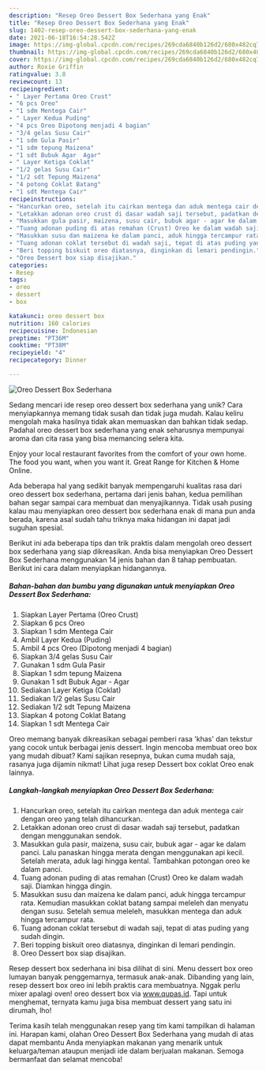 ```yaml
---
description: "Resep Oreo Dessert Box Sederhana yang Enak"
title: "Resep Oreo Dessert Box Sederhana yang Enak"
slug: 1402-resep-oreo-dessert-box-sederhana-yang-enak
date: 2021-06-18T16:54:28.542Z
image: https://img-global.cpcdn.com/recipes/269cda6840b126d2/680x482cq70/oreo-dessert-box-sederhana-foto-resep-utama.jpg
thumbnail: https://img-global.cpcdn.com/recipes/269cda6840b126d2/680x482cq70/oreo-dessert-box-sederhana-foto-resep-utama.jpg
cover: https://img-global.cpcdn.com/recipes/269cda6840b126d2/680x482cq70/oreo-dessert-box-sederhana-foto-resep-utama.jpg
author: Roxie Griffin
ratingvalue: 3.8
reviewcount: 13
recipeingredient:
- " Layer Pertama Oreo Crust"
- "6 pcs Oreo"
- "1 sdm Mentega Cair"
- " Layer Kedua Puding"
- "4 pcs Oreo Dipotong menjadi 4 bagian"
- "3/4 gelas Susu Cair"
- "1 sdm Gula Pasir"
- "1 sdm tepung Maizena"
- "1 sdt Bubuk Agar  Agar"
- " Layer Ketiga Coklat"
- "1/2 gelas Susu Cair"
- "1/2 sdt Tepung Maizena"
- "4 potong Coklat Batang"
- "1 sdt Mentega Cair"
recipeinstructions:
- "Hancurkan oreo, setelah itu cairkan mentega dan aduk mentega cair dengan oreo yang telah dihancurkan."
- "Letakkan adonan oreo crust di dasar wadah saji tersebut, padatkan dengan menggunakan sendok."
- "Masukkan gula pasir, maizena, susu cair, bubuk agar - agar ke dalam panci. Lalu panaskan hingga merata dengan menggunakan api kecil. Setelah merata, aduk lagi hingga kental. Tambahkan potongan oreo ke dalam panci."
- "Tuang adonan puding di atas remahan (Crust) Oreo ke dalam wadah saji. Diamkan hingga dingin."
- "Masukkan susu dan maizena ke dalam panci, aduk hingga tercampur rata. Kemudian masukkan coklat batang sampai meleleh dan menyatu dengan susu. Setelah semua meleleh, masukkan mentega dan aduk hingga tercampur rata."
- "Tuang adonan coklat tersebut di wadah saji, tepat di atas puding yang sudah dingin."
- "Beri topping biskuit oreo diatasnya, dinginkan di lemari pendingin."
- "Oreo Dessert box siap disajikan."
categories:
- Resep
tags:
- oreo
- dessert
- box

katakunci: oreo dessert box 
nutrition: 160 calories
recipecuisine: Indonesian
preptime: "PT36M"
cooktime: "PT38M"
recipeyield: "4"
recipecategory: Dinner

---
```



![Oreo Dessert Box Sederhana](https://img-global.cpcdn.com/recipes/269cda6840b126d2/680x482cq70/oreo-dessert-box-sederhana-foto-resep-utama.jpg)

Sedang mencari ide resep oreo dessert box sederhana yang unik? Cara menyiapkannya memang tidak susah dan tidak juga mudah. Kalau keliru mengolah maka hasilnya tidak akan memuaskan dan bahkan tidak sedap. Padahal oreo dessert box sederhana yang enak seharusnya mempunyai aroma dan cita rasa yang bisa memancing selera kita.

Enjoy your local restaurant favorites from the comfort of your own home. The food you want, when you want it. Great Range for Kitchen &amp; Home Online.

Ada beberapa hal yang sedikit banyak mempengaruhi kualitas rasa dari oreo dessert box sederhana, pertama dari jenis bahan, kedua pemilihan bahan segar sampai cara membuat dan menyajikannya. Tidak usah pusing kalau mau menyiapkan oreo dessert box sederhana enak di mana pun anda berada, karena asal sudah tahu triknya maka hidangan ini dapat jadi suguhan spesial.


Berikut ini ada beberapa tips dan trik praktis dalam mengolah oreo dessert box sederhana yang siap dikreasikan. Anda bisa menyiapkan Oreo Dessert Box Sederhana menggunakan 14 jenis bahan dan 8 tahap pembuatan. Berikut ini cara dalam menyiapkan hidangannya.

<!--inarticleads1-->

##### Bahan-bahan dan bumbu yang digunakan untuk menyiapkan Oreo Dessert Box Sederhana:

1. Siapkan  Layer Pertama (Oreo Crust)
1. Siapkan 6 pcs Oreo
1. Siapkan 1 sdm Mentega Cair
1. Ambil  Layer Kedua (Puding)
1. Ambil 4 pcs Oreo (Dipotong menjadi 4 bagian)
1. Siapkan 3/4 gelas Susu Cair
1. Gunakan 1 sdm Gula Pasir
1. Siapkan 1 sdm tepung Maizena
1. Gunakan 1 sdt Bubuk Agar - Agar
1. Sediakan  Layer Ketiga (Coklat)
1. Sediakan 1/2 gelas Susu Cair
1. Sediakan 1/2 sdt Tepung Maizena
1. Siapkan 4 potong Coklat Batang
1. Siapkan 1 sdt Mentega Cair


Oreo memang banyak dikreasikan sebagai pemberi rasa &#39;khas&#39; dan tekstur yang cocok untuk berbagai jenis dessert. Ingin mencoba membuat oreo box yang mudah dibuat? Kami sajikan resepnya, bukan cuma mudah saja, rasanya juga dijamin nikmat! Lihat juga resep Dessert box coklat Oreo enak lainnya. 

<!--inarticleads2-->

##### Langkah-langkah menyiapkan Oreo Dessert Box Sederhana:

1. Hancurkan oreo, setelah itu cairkan mentega dan aduk mentega cair dengan oreo yang telah dihancurkan.
1. Letakkan adonan oreo crust di dasar wadah saji tersebut, padatkan dengan menggunakan sendok.
1. Masukkan gula pasir, maizena, susu cair, bubuk agar - agar ke dalam panci. Lalu panaskan hingga merata dengan menggunakan api kecil. Setelah merata, aduk lagi hingga kental. Tambahkan potongan oreo ke dalam panci.
1. Tuang adonan puding di atas remahan (Crust) Oreo ke dalam wadah saji. Diamkan hingga dingin.
1. Masukkan susu dan maizena ke dalam panci, aduk hingga tercampur rata. Kemudian masukkan coklat batang sampai meleleh dan menyatu dengan susu. Setelah semua meleleh, masukkan mentega dan aduk hingga tercampur rata.
1. Tuang adonan coklat tersebut di wadah saji, tepat di atas puding yang sudah dingin.
1. Beri topping biskuit oreo diatasnya, dinginkan di lemari pendingin.
1. Oreo Dessert box siap disajikan.


Resep dessert box sederhana ini bisa dilihat di sini. Menu dessert box oreo lumayan banyak penggemarnya, termasuk anak-anak. Dibanding yang lain, resep dessert box oreo ini lebih praktis cara membuatnya. Nggak perlu mixer apalagi oven! oreo dessert box via www.qupas.id. Tapi untuk menghemat, ternyata kamu juga bisa membuat dessert yang satu ini dirumah, lho! 

Terima kasih telah menggunakan resep yang tim kami tampilkan di halaman ini. Harapan kami, olahan Oreo Dessert Box Sederhana yang mudah di atas dapat membantu Anda menyiapkan makanan yang menarik untuk keluarga/teman ataupun menjadi ide dalam berjualan makanan. Semoga bermanfaat dan selamat mencoba!
